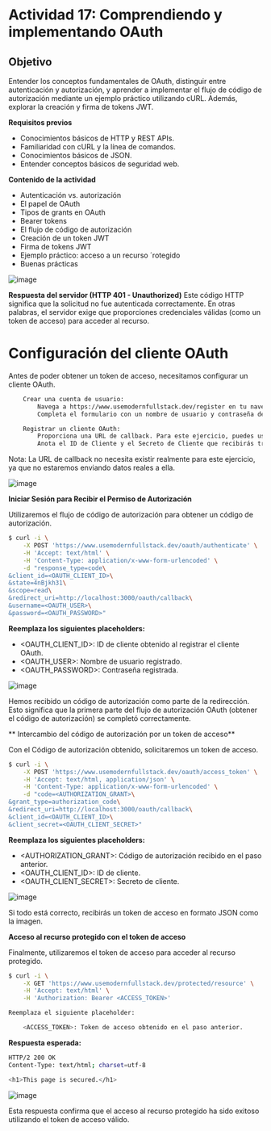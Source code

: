 # Actividad 17: Comprendiendo y implementando OAuth
## Objetivo

Entender los conceptos fundamentales de OAuth, distinguir entre autenticación y autorización, y aprender a implementar el flujo de código de autorización mediante un ejemplo práctico utilizando cURL. Además, explorar la creación y firma de tokens JWT.

**Requisitos previos**
- Conocimientos básicos de HTTP y REST APIs.
- Familiaridad con cURL y la línea de comandos.
- Conocimientos básicos de JSON.
- Entender conceptos básicos de seguridad web.

**Contenido de la actividad**
- Autenticación vs. autorización
- El papel de OAuth
- Tipos de grants en OAuth
- Bearer tokens
- El flujo de código de autorización
- Creación de un token JWT
- Firma de tokens JWT
- Ejemplo práctico: acceso a un recurso ´rotegido
- Buenas prácticas

![image](https://github.com/user-attachments/assets/1bc71dc6-00fe-4b37-95dc-7dc606f5d7a8)

**Respuesta del servidor (HTTP 401 - Unauthorized)**
Este código HTTP significa que la solicitud no fue autenticada correctamente. En otras palabras, el servidor exige que proporciones credenciales válidas (como un token de acceso) para acceder al recurso.

# Configuración del cliente OAuth
Antes de poder obtener un token de acceso, necesitamos configurar un cliente OAuth.
```bash
    Crear una cuenta de usuario:
        Navega a https://www.usemodernfullstack.dev/register en tu navegador.
        Completa el formulario con un nombre de usuario y contraseña de tu elección.

    Registrar un cliente OAuth:
        Proporciona una URL de callback. Para este ejercicio, puedes usar http://localhost:3000/oauth/callback.
        Anota el ID de Cliente y el Secreto de Cliente que recibirás tras el registro.
```
Nota: La URL de callback no necesita existir realmente para este ejercicio, ya que no estaremos enviando datos reales a ella.

![image](https://github.com/user-attachments/assets/27aaba56-c22c-4aa2-a8f2-91bcc50a01c7)

**Iniciar Sesión para Recibir el Permiso de Autorización**

Utilizaremos el flujo de código de autorización para obtener un código de autorización.
```bash
$ curl -i \
    -X POST 'https://www.usemodernfullstack.dev/oauth/authenticate' \
    -H 'Accept: text/html' \
    -H 'Content-Type: application/x-www-form-urlencoded' \
    -d "response_type=code\
&client_id=<OAUTH_CLIENT_ID>\
&state=4nBjkh31\
&scope=read\
&redirect_uri=http://localhost:3000/oauth/callback\
&username=<OAUTH_USER>\
&password=<OAUTH_PASSWORD>"
```
**Reemplaza los siguientes placeholders:**
- <OAUTH_CLIENT_ID>: ID de cliente obtenido al registrar el cliente OAuth.
- <OAUTH_USER>: Nombre de usuario registrado.
- <OAUTH_PASSWORD>: Contraseña registrada.

![image](https://github.com/user-attachments/assets/34a17ace-b669-4c0d-a20d-caf451fc19b7)

Hemos recibido un código de autorización como parte de la redirección. Esto significa que la primera parte del flujo de autorización OAuth (obtener el código de autorización) se completó correctamente.

** Intercambio del código de autorización por un token de acceso**

Con el Código de autorización obtenido, solicitaremos un token de acceso.
```bash
$ curl -i \
    -X POST 'https://www.usemodernfullstack.dev/oauth/access_token' \
    -H 'Accept: text/html, application/json' \
    -H 'Content-Type: application/x-www-form-urlencoded' \
    -d "code=<AUTHORIZATION_GRANT>\
&grant_type=authorization_code\
&redirect_uri=http://localhost:3000/oauth/callback\
&client_id=<OAUTH_CLIENT_ID>\
&client_secret=<OAUTH_CLIENT_SECRET>"
```
**Reemplaza los siguientes placeholders:**
- <AUTHORIZATION_GRANT>: Código de autorización recibido en el paso anterior.
- <OAUTH_CLIENT_ID>: ID de cliente.
- <OAUTH_CLIENT_SECRET>: Secreto de cliente.

![image](https://github.com/user-attachments/assets/5e2e003d-0ff5-4e8d-b9ac-87375b69892c)

Si todo está correcto, recibirás un token de acceso en formato JSON como la imagen.

**Acceso al recurso protegido con el token de acceso**

Finalmente, utilizaremos el token de acceso para acceder al recurso protegido.
```bash
$ curl -i \
    -X GET 'https://www.usemodernfullstack.dev/protected/resource' \
    -H 'Accept: text/html' \
    -H 'Authorization: Bearer <ACCESS_TOKEN>'

Reemplaza el siguiente placeholder:

    <ACCESS_TOKEN>: Token de acceso obtenido en el paso anterior.
```
**Respuesta esperada:**
```bash
HTTP/2 200 OK
Content-Type: text/html; charset=utf-8

<h1>This page is secured.</h1>
```
![image](https://github.com/user-attachments/assets/5870b0f6-3e2c-426d-bec8-27a0e4ec3b14)

Esta respuesta confirma que el acceso al recurso protegido ha sido exitoso utilizando el token de acceso válido.

